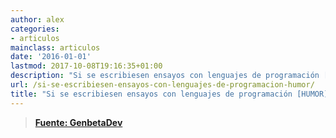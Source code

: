 ```yaml
---
author: alex
categories:
- articulos
mainclass: articulos
date: '2016-01-01'
lastmod: 2017-10-08T19:16:35+01:00
description: "Si se escribiesen ensayos con lenguajes de programación [HUMOR]"
url: /si-se-escribiesen-ensayos-con-lenguajes-de-programacion-humor/
title: "Si se escribiesen ensayos con lenguajes de programación [HUMOR]"
---
```


<figure>
    <amp-img sizes="(min-width: 650px) 650px, 100vw" on="tap:lightbox1" role="button" tabindex="0" layout="responsive" src="/img/2012/06/AvpFizXCAAA3RXp1.jpg" alt="" title="AvpFizXCAAA3RXp" width="650px" height="1673px" />
</figure>

> **<a href="http://www.genbetadev.com/lenguajes-y-plataformas/si-escribiesemos-ensayos-con-lenguajes-de-programacion" target="_blank">Fuente: GenbetaDev</a>**

